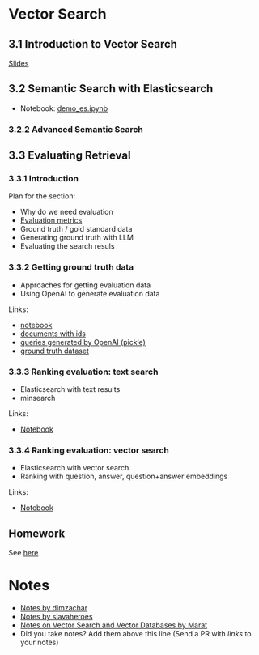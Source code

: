 # Vector Search 

## 3.1 Introduction to Vector Search

[Slides](https://github.com/Parkash058/llm-course-datatalk-club/blob/fa92fd09c41c912e33fbfb08843d181c8679abff/Introduction%20to%20Vector%20DB.pdf)

<!--* [Slides](https://github.com/dataML007/elastic_search/blob/main/Introduction%20to%20Vector%20DB.pdf)
-->

## 3.2 Semantic Search with Elasticsearch

* Notebook: [demo_es.ipynb](demo_es.ipynb)

### 3.2.2 Advanced Semantic Search


## 3.3 Evaluating Retrieval 

### 3.3.1 Introduction

Plan for the section:

* Why do we need evaluation
* [Evaluation metrics](eval/evaluation-metrics.md)
* Ground truth / gold standard data
* Generating ground truth with LLM
* Evaluating the search resuls


### 3.3.2 Getting ground truth data

* Approaches for getting evaluation data
* Using OpenAI to generate evaluation data

Links:

* [notebook](eval/ground-truth-data.ipynb)
* [documents with ids](eval/documents-with-ids.json)
* [queries generated by OpenAI (pickle)](eval/results.bin)
* [ground truth dataset](eval/ground-truth-data.csv)


### 3.3.3 Ranking evaluation: text search

* Elasticsearch with text results
* minsearch

Links:

* [Notebook](eval/evaluate-text.ipynb)

### 3.3.4 Ranking evaluation: vector search

* Elasticsearch with vector search
* Ranking with question, answer, question+answer embeddings

Links:

* [Notebook](eval/evaluate-vector.ipynb)

## Homework

See [here](../cohorts/2024/03-vector-search/homework.md)


# Notes

* [Notes by dimzachar](https://github.com/dimzachar/llm_zoomcamp/blob/master/notes/03-vector-search/README.md)
* [Notes by slavaheroes](https://github.com/slavaheroes/llm-zoomcamp/blob/homeworks/03-vector-search/notes.md)
* [Notes on Vector Search and Vector Databases by Marat](https://machine-mind-ml.medium.com/enhancing-llm-performance-with-vector-search-and-vector-databases-1f20eb1cc650)
* Did you take notes? Add them above this line (Send a PR with *links* to your notes)

